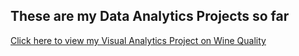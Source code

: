 ## These are my Data Analytics Projects so far

<a href="https://lifehkbueduhk-my.sharepoint.com/:w:/g/personal/20201729_life_hkbu_edu_hk/EWdCB2kVZiNOlCmSIYo4JsABdHIktPBhVAvQf5bWfNnEUg?e=ZJ9ki1"> Click here to view my Visual Analytics Project on Wine Quality 
